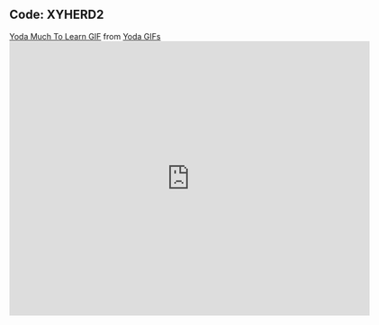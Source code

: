 ## Code: XYHERD2
<div class="tenor-gif-embed" data-postid="10182983" data-share-method="host" data-width="40%" data-aspect-ratio="1.7777777777777777"><a href="https://tenor.com/view/yoda-muchtolearn-starwars-gif-10182983">Yoda Much To Learn GIF</a> from <a href="https://tenor.com/search/yoda-gifs">Yoda GIFs</a></div><script type="text/javascript" async src="https://tenor.com/embed.js"></script>


<iframe src="https://docs.google.com/forms/d/e/1FAIpQLSd-ve-ayB1yxNc4chliEdr0kvAAXMl-ekAqHt_CuV7AjLSUZQ/viewform?embedded=true" width="640" height="489" frameborder="0" marginheight="0" marginwidth="0">Loading…</iframe>
